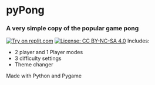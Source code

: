 # pyPong

### A very simple copy of the popular game pong
[![Try on replit.com](https://commons.wikimedia.org/wiki/File:Repl.it_logo.svg)](https://repl.it/@glench/Python-Play-sample-game)
[![License: CC BY-NC-SA 4.0](https://img.shields.io/badge/License-CC_BY--NC--SA_4.0-lightgrey.svg)](https://creativecommons.org/licenses/by-nc-sa/4.0/)
Includes:
- 2 player and 1 Player modes
- 3 difficulty settings
- Theme changer


Made with Python and Pygame
